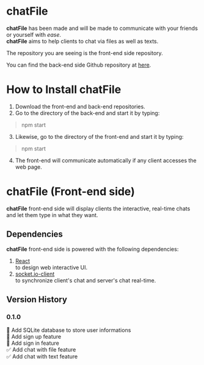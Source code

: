 # chatFile
**chatFile** has been made and will be made to communicate with your friends or yourself with *ease*.  
**chatFile** aims to help clients to chat via files as well as texts.  

The repository you are seeing is the front-end side repository.  

You can find the back-end side Github repository at [here](https://github.com/dlguswo333/chatFile_back).  

# How to Install chatFile
  1. Download the front-end and back-end repositories.
  2. Go to the directory of the back-end and start it by typing:
  > npm start
  3. Likewise, go to the directory of the front-end and start it by typing:
   > npm start
  4. The front-end will communicate automatically if any client accesses the web page.

# chatFile (Front-end side)
**chatFile** front-end side will display clients the interactive, real-time chats and let them type in what they want.
## Dependencies
**chatFile** front-end side is powered with the following dependencies:
  1. [React](https://reactjs.org/)  
    to design web interactive UI.
  2. [socket.io-client](https://socket.io/)  
    to synchronize client's chat and server's chat real-time.

## Version History
### 0.1.0
  🔲 Add SQLite database to store user informations  
  🔲 Add sign up feature  
  🔲 Add sign in feature  
  ✅ Add chat with file feature  
  ✅ Add chat with text feature  
